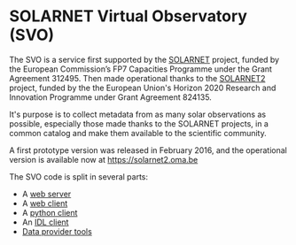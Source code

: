 SOLARNET Virtual Observatory (SVO)
==================================
The SVO is a service first supported by the [SOLARNET](http://solarnet-east.eu/) project, funded by the European Commission’s FP7 Capacities Programme under the Grant Agreement 312495. Then made operational thanks to the [SOLARNET2](https://solarnet-project.eu) project, funded by the the European Union's Horizon 2020 Research and Innovation Programme under Grant Agreement 824135.

It's purpose is to collect metadata from as many solar observations as possible, especially those made thanks to the SOLARNET projects, in a common catalog and make them available to the scientific community.

A first prototype version was released in February 2016, and the operational version is available now at https://solarnet2.oma.be

The SVO code is split in several parts:
- A [web server](https://github.com/bmampaey/SOLARNET-server)
- A [web client](https://github.com/bmampaey/SOLARNET-web-client)
- A [python client](https://github.com/bmampaey/SOLARNET-python-client)
- An [IDL client](https://github.com/bmampaey/SOLARNET-IDL-client)
- [Data provider tools](https://github.com/bmampaey/SOLARNET-provider-tools)

